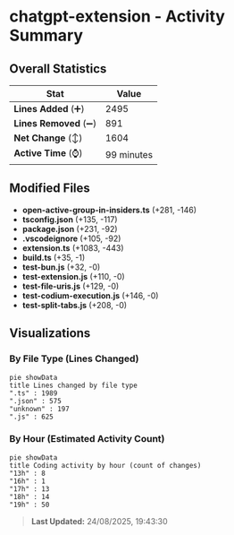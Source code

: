 # chatgpt-extension - Activity Summary 

## Overall Statistics

| Stat                   | Value                                                             |
| ---------------------- | ----------------------------------------------------------------- |
| **Lines Added** (➕)   | 2495                                          |
| **Lines Removed** (➖) | 891                                        |
| **Net Change** (↕)    | 1604                |
| **Active Time** (⌚)   | 99 minutes |


## Modified Files
- **open-active-group-in-insiders.ts** (+281, -146)
- **tsconfig.json** (+135, -117)
- **package.json** (+231, -92)
- **.vscodeignore** (+105, -92)
- **extension.ts** (+1083, -443)
- **build.ts** (+35, -1)
- **test-bun.js** (+32, -0)
- **test-extension.js** (+110, -0)
- **test-file-uris.js** (+129, -0)
- **test-codium-execution.js** (+146, -0)
- **test-split-tabs.js** (+208, -0)

## Visualizations

### By File Type (Lines Changed)

```mermaid
pie showData
title Lines changed by file type
".ts" : 1989
".json" : 575
"unknown" : 197
".js" : 625
```

### By Hour (Estimated Activity Count)

```mermaid
pie showData
title Coding activity by hour (count of changes)
"13h" : 8
"16h" : 1
"17h" : 13
"18h" : 14
"19h" : 50
```


> **Last Updated:** 24/08/2025, 19:43:30